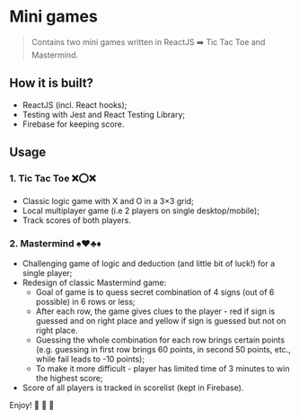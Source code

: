# Mini games

> Contains two mini games written in ReactJS ➡️ Tic Tac Toe and Mastermind.

## How it is built?

- ReactJS (incl. React hooks);
- Testing with Jest and React Testing Library;
- Firebase for keeping score.

## Usage

### 1. Tic Tac Toe ❌⭕❌

- Classic logic game with X and O in a 3×3 grid;
- Local multiplayer game (i.e 2 players on single desktop/mobile);
- Track scores of both players.

### 2. Mastermind ♠️♥️♣️♦️

- Challenging game of logic and deduction (and little bit of luck!) for a single player;
- Redesign of classic Mastermind game:
  - Goal of game is to quess secret combination of 4 signs (out of 6 possible) in 6 rows or less;
  - After each row, the game gives clues to the player - red if sign is guessed and on right place and yellow if sign is guessed but not on right place.
  - Guessing the whole combination for each row brings certain points (e.g. guessing in first row brings 60 points, in second 50 points, etc., while fail leads to -10 points);
  - To make it more difficult - player has limited time of 3 minutes to win the highest score;
- Score of all players is tracked in scorelist (kept in Firebase).

Enjoy! 🚀 🚀 🚀
